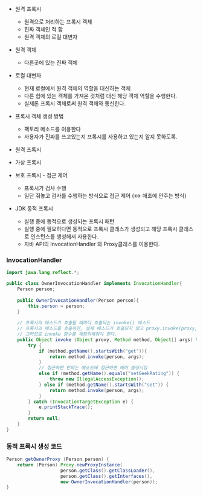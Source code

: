 - 원격 프록시
    - 원격으로 처리하는 프록시 객체
    - 진짜 객체인 척 함
    - 원격 객체의 로컬 대변자
- 원격 객체
    - 다른곳에 있는 진짜 객체
- 로컬 대변자
    - 현재 로컬에서 원격 객체의 역할을 대신하는 객체
    - 다른 힙에 있는 객체를 가져온 것처럼 대신 해당 객체 역할을 수행한다.
    - 실제론 프록시 객체로써 원격 객체와 통신한다.


- 프록시 객체 생성 방법
    - 팩토리 메소드를 이용한다
    - 사용자가 진짜를 쓰고있는지 프록시를 사용하고 있는지 알지 못하도록.
- 원격 프록시
- 가상 프록시
- 보호 프록시 - 접근 제어
    - 프록시가 검사 수행
    - 일단 줘놓고 검사를 수행하는 방식으로 접근 제어 (↔ 애초에 안주는 방식)
- JDK 동적 프록시
    - 실행 중에 동적으로 생성되는 프록시 패턴
    - 실행 중에 필요하다면 동적으로 프록시 클래스가 생성되고 해당 프록시 클래스로 인스턴스를 생성해서 사용한다.
    - 자바 API의 InvocationHandler 와 Proxy클래스를 이용한다.

### InvocationHandler

```java
import java.lang.reflect.*;

public class OwnerInvocationHandler implements InvocationHandler{
	Person person;
	
	public OwnerInvocationHandler(Person person){
		this.person = person;
	}
	
	// 프록시의 메소드가 호출될 때마다 호출되는 invoke() 메소드
	// 프록시의 메소드를 호출하면, 실제 메소드가 호출되지 않고 proxy.invoke(proxy, 함수, 매개변수) 이런 형태로 전혀 다른 invoke 함수가 실행된다.
	// 그러므로 invoke 함수를 재정의해줘야 한다.
	public Object invoke (Object proxy, Method method, Object[] args) throws IllegalAccessException {
		try {
			if (method.getName().startsWith("get")){
				return method.invoke(person, args);
			}
			// 접근하면 안되는 메소드에 접근하면 에러 발생시킴
			else if (method.getName().equals("setGeekRating")) {
				throw new IllegalAccessException();
			} else if (method.getName().startsWith("set")) {
				return method.invoke(person, args);
			}
		} catch (InvocationTargetException e) {
			e.printStackTrace();
		}
		return null;
	}
}
```

### 동적 프록시 생성 코드

```java
Person getOwnerProxy (Person person) {
	return (Person) Proxy.newProxyInstance(
					person.getClass().getClassLoader(),
					person.getClass().getInterfaces(),
					new OwnerInvocationHandler(person));
}
```